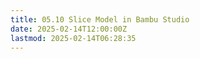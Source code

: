 ```yaml
---
title: 05.10 Slice Model in Bambu Studio
date: 2025-02-14T12:00:00Z
lastmod: 2025-02-14T06:28:35
---
```


